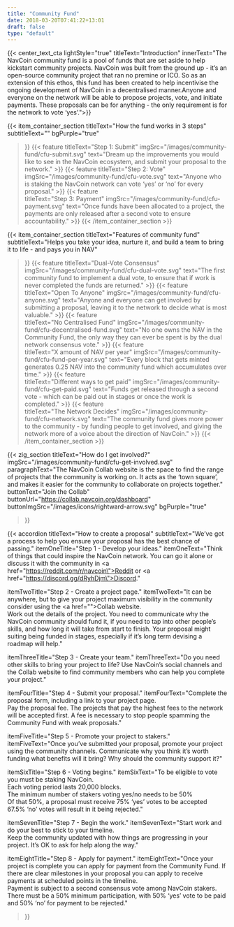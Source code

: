 ```yaml
---
title: "Community Fund"
date: 2018-03-20T07:41:22+13:01
draft: false
type: "default"
---
```

{{< center_text_cta
    lightStyle="true"
    titleText="Introduction"
    innerText="The NavCoin community fund is a pool of funds that are set aside to help kickstart community projects. NavCoin was built from the ground up - it’s an open-source community project that ran no premine or ICO. So as an extension of this ethos, this fund has been created to help incentivise the ongoing development of NavCoin in a decentralised manner.Anyone and everyone on the network will be able to propose projects, vote, and initiate payments. These proposals can be for anything - the only requirement is for the network to vote ‘yes’.">}}

{{< item_container_section 
    titleText="How the fund works in 3 steps"
    subtitleText=""
    bgPurple="true"
>}}
    {{< feature 
        titleText="Step 1: Submit"
        imgSrc="/images/community-fund/cfu-submit.svg"
        text="Dream up the improvements you would like to see in the NavCoin ecosystem, and submit your proposal to the network."
    >}}
    {{< feature 
        titleText="Step 2: Vote"
        imgSrc="/images/community-fund/cfu-vote.svg"
        text="Anyone who is staking the NavCoin network can vote ‘yes’ or ‘no’ for every proposal."
    >}}
    {{< feature                 
        titleText="Step 3: Payment"
        imgSrc="/images/community-fund/cfu-payment.svg"
        text="Once funds have been allocated to a project, the payments are only released after a second vote to ensure accountability."
    >}}
{{< /item_container_section >}}

{{< item_container_section 
    titleText="Features of community fund"
    subtitleText="Helps you take your idea, nurture it, and build a team to bring it to life - and pays you in NAV"
>}}
    {{< feature 
        titleText="Dual-Vote Consensus"
        imgSrc="/images/community-fund/cfu-dual-vote.svg"
        text="The first community fund to implement a dual vote, to ensure that if work is never completed the funds are returned."
    >}}
    {{< feature 
        titleText="Open To Anyone"
        imgSrc="/images/community-fund/cfu-anyone.svg"
        text="Anyone and everyone can get involved by submitting a proposal, leaving it to the network to decide what is most valuable."
    >}}
    {{< feature                 
        titleText="No Centralised Fund"
        imgSrc="/images/community-fund/cfu-decentralised-fund.svg"
        text="No one owns the NAV in the Community Fund, the only way they can ever be spent is by the dual network consensus vote."
    >}}
    {{< feature                 
        titleText="X amount of NAV per year"
        imgSrc="/images/community-fund/cfu-fund-per-year.svg"
        text="Every block that gets minted generates 0.25 NAV into the community fund which accumulates over time."
    >}}
    {{< feature                 
        titleText="Different ways to get paid"
        imgSrc="/images/community-fund/cfu-get-paid.svg"
        text="Funds get released through a second vote - which can be paid out in stages or once the work is completed."
    >}}
    {{< feature                 
        titleText="The Network Decides"
        imgSrc="/images/community-fund/cfu-network.svg"
        text="The community fund gives more power to the community - by funding people to get involved, and giving the network more of a voice about the direction of NavCoin."
    >}}
{{< /item_container_section >}}

{{< zig_section
  titleText="How do I get involved?"
  imgSrc="/images/community-fund/cfu-get-involved.svg"
  paragraphText="The NavCoin Collab website is the space to find the range of projects that the community is working on. It acts as the ‘town square’, and makes it easier for the community to collaborate on projects together."
  buttonText="Join the Collab"
  buttonUrl="https://collab.navcoin.org/dashboard"
  buttonImgSrc="/images/icons/rightward-arrow.svg"
  bgPurple="true"
>}}

{{< accordion
  titleText="How to create a proposal"
  subtitleText="We’ve got a process to help you ensure your proposal has the best chance of passing."
  itemOneTitle="Step 1 - Develop your ideas."
  itemOneText="Think of things that could inspire the NavCoin network. You can go it alone or discuss it with the community in <a href=\"https://reddit.com/r/navcoin\">Reddit</a> or <a href=\"https://discord.gg/dRyhDjm\">Discord</a>."

  itemTwoTitle="Step 2 - Create a project page."
  itemTwoText="It can be anywhere, but to give your project maximum visibility in the community consider using the <a href=\"\">Collab website</a>.<br>Work out the details of the project. You need to communicate why the NavCoin community should fund it, if you need to tap into other people’s skills, and how long it will take from start to finish. Your proposal might suiting being funded in stages, especially if it’s long term devising a roadmap will help."

  itemThreeTitle="Step 3 - Create your team."
  itemThreeText="Do you need other skills to bring your project to life? Use NavCoin’s social channels and the Collab website to find community members who can help you complete your project."
  
  itemFourTitle="Step 4 - Submit your proposal."
  itemFourText="Complete the proposal form, including a link to your project page.<br>Pay the proposal fee. The projects that pay the highest fees to the network will be accepted first. A fee is necessary to stop people spamming the Community Fund with weak proposals."
  
  itemFiveTitle="Step 5 - Promote your project to stakers."
  itemFiveText="Once you’ve submitted your proposal, promote your project using the community channels. Communicate why you think it’s worth funding what benefits will it bring? Why should the community support it?"
  
  itemSixTitle="Step 6 - Voting begins."
  itemSixText="To be eligible to vote you must be staking NavCoin.<br>Each voting period lasts 20,000 blocks.<br>The minimum number of stakers voting yes/no needs to be 50%<br>Of that 50%, a proposal must receive 75% ‘yes’ votes to be accepted<br>67.5% ‘no’ votes will result in it being rejected."
  
  itemSevenTitle="Step 7 - Begin the work."
  itemSevenText="Start work and do your best to stick to your timeline.<br>Keep the community updated with how things are progressing in your project. It’s OK to ask for help along the way."
  
  itemEightTitle="Step 8 - Apply for payment."
  itemEightText="Once your project is complete you can apply for payment from the Community Fund. If there are clear milestones in your proposal you can apply to receive payments at scheduled points in the timeline.<br>Payment is subject to a second consensus vote among NavCoin stakers. There must be a 50% minimum participation, with 50% ‘yes’ vote to be paid and 50% ‘no’ for payment to be rejected."
>}}